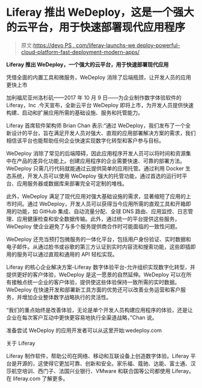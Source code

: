 # Liferay 推出 WeDeploy，这是一个强大的云平台，用于快速部署现代应用程序

> 原文:[https://devo PS . com/liferay-launchs-we deploy-powerful-cloud-platform-fast-deployment-modern-apps/](https://devops.com/liferay-launches-wedeploy-powerful-cloud-platform-fast-deployment-modern-apps/)

**Liferay 推出 WeDeploy，一个强大的云平台，用于快速部署现代应用**

凭借全面的内置工具和微服务，WeDeploy 消除了后端瓶颈，让开发人员的应用更快上市

加利福尼亚州洛杉矶——2017 年 10 月 9 日——为企业制作数字体验软件的 Liferay，Inc .今天宣布，全新云平台 WeDeploy 即将上市，为开发人员提供快速构建、启动和扩展应用所需的基础设施、服务和托管能力。

Liferay 首席软件架构师 Brian Chan 表示:“通过 WeDeploy，我们发布了一个全新设计的平台，旨在满足开发人员对强大、直观的应用部署解决方案的需求，我们相信该平台也能帮助任何企业快速实现数字化转型和客户参与目标。

WeDeploy 消除了常见的后端障碍，因此应用程序开发人员可以将时间和资源集中在产品的差异化功能上。创建应用程序的企业需要快速、可靠的部署方法。WeDeploy 只需几行代码就能通过云提供简单的应用托管。通过利用 Docker 生态系统，开发人员可以使用 WeDeploy 强大的托管功能，通过首选的运行时平台、应用服务器或数据库来部署完全可定制的堆栈。

此外，WeDeploy 满足了现代应用对强大基础设施的需求，显著缩短了应用的上市时间。通过 WeDeploy，开发人员可以获得当今应用所需的直观工具和开箱即用的功能，如 GitHub 集成、自动流量分配、全球 DNS 路由、应用监控、日志管理、应用健康检查和安全数据传输。此外，通过统一的平台提供这些服务，WeDeploy 使企业避免了与多个服务提供商合作时可能面临的一致性问题。

WeDeploy 还充当预打包微服务的一体化平台，包括用户身份验证、实时数据和电子邮件。从通过脸书或谷歌的第三方认证到实时内容流和搜索功能，这些即插即用的服务可以通过直观和通用的 API 轻松实现。

Liferay 的核心企业解决方案-Liferay 数字体验平台-允许组织实现数字化转型，并提供更好的客户体验，WeDeploy 是这一愿景的自然延伸。WeDeploy 可以在所有接触点统一企业的客户体验，提供使这些体验保持一致所需的实时数据。WeDeploy 在快速开发和部署新工具方面的优势还可以改善业务运营和客户服务，并增加企业整体数字战略执行的灵活性。

“我们的重点始终是改善体验，无论是单个开发人员构建应用程序的体验，还是让企业在每次客户互动中更快更容易地执行全渠道战略，”Chan 说。

准备尝试 WeDeploy 的应用开发者可以从这里开始:wedeploy.com

关于 Liferay

Liferay 制作软件，帮助公司在网络、移动和互联设备上创造数字体验。Liferay 平台是开源的，这使得它更加可靠、创新和安全。家乐福、蔻驰、达能、富士通、汉莎航空培训、西门子、法国兴业银行、VMware 和联合国等公司都使用 Liferay。在 liferay.com 了解更多。